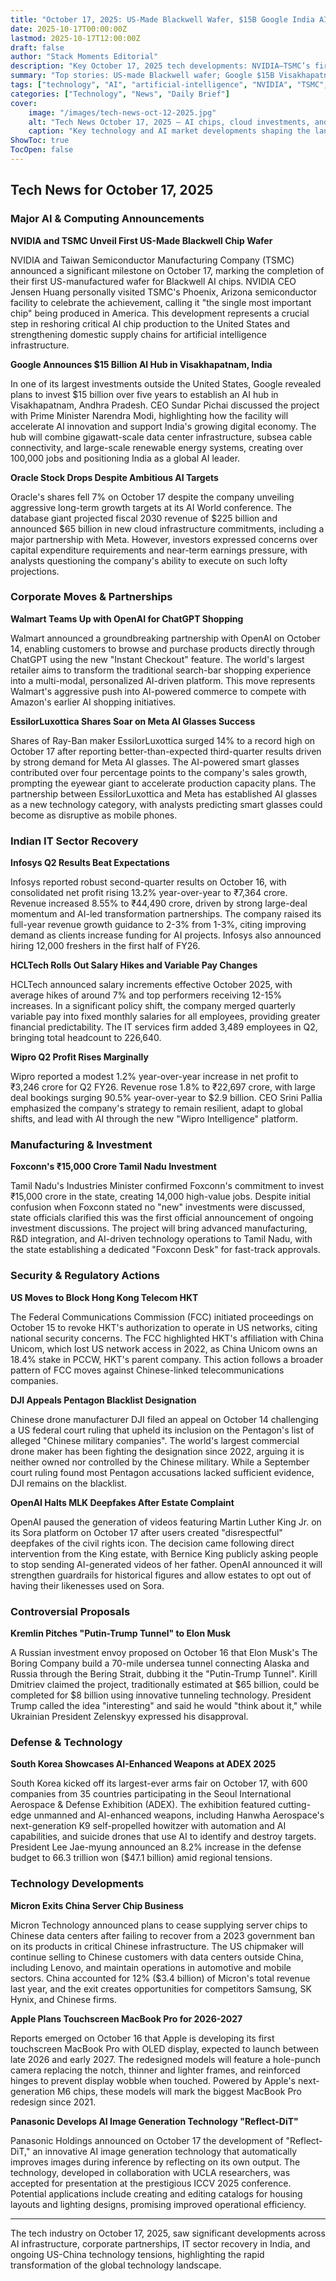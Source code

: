 ```yaml
---
title: "October 17, 2025: US-Made Blackwell Wafer, $15B Google India AI Hub, and IT Majors’ Q2"
date: 2025-10-17T00:00:00Z
lastmod: 2025-10-17T12:00:00Z
draft: false
author: "Stack Moments Editorial"
description: "Key October 17, 2025 tech developments: NVIDIA–TSMC’s first US-made Blackwell wafer, Google’s $15B India AI hub plan, Oracle’s AI targets vs. market reaction, Walmart–OpenAI shopping, Meta AI glasses boost, India IT majors’ Q2, Foxconn TN investment, US actions on HKT/DJI, and more."
summary: "Top stories: US-made Blackwell wafer; Google $15B Visakhapatnam AI hub; Oracle targets and stock drop; Walmart–ChatGPT shopping; Meta AI glasses lift EssilorLuxottica; Infosys/HCLTech/Wipro Q2; Foxconn TN investment; FCC vs HKT; DJI appeal; OpenAI Sora deepfake pause; Bering Strait tunnel pitch; ADEX AI weapons; Micron exits China server chips; Apple touchscreen MacBook rumor; Panasonic Reflect‑DiT."
tags: ["technology", "AI", "artificial-intelligence", "NVIDIA", "TSMC", "Google", "Oracle", "Walmart", "OpenAI", "Meta", "EssilorLuxottica", "Infosys", "HCLTech", "Wipro", "Foxconn", "FCC", "DJI", "Micron", "Apple", "Panasonic", "defense", "data-centers", "XR", "cybersecurity", "cryptocurrency", "India", "daily-news"]
categories: ["Technology", "News", "Daily Brief"]
cover:
    image: "/images/tech-news-oct-12-2025.jpg"
    alt: "Tech News October 17, 2025 — AI chips, cloud investments, and market moves"
    caption: "Key technology and AI market developments shaping the landscape on October 17, 2025"
ShowToc: true
TocOpen: false
---
```


## Tech News for October 17, 2025

### **Major AI \& Computing Announcements**

**NVIDIA and TSMC Unveil First US-Made Blackwell Chip Wafer**

NVIDIA and Taiwan Semiconductor Manufacturing Company (TSMC) announced a significant milestone on October 17, marking the completion of their first US-manufactured wafer for Blackwell AI chips. NVIDIA CEO Jensen Huang personally visited TSMC's Phoenix, Arizona semiconductor facility to celebrate the achievement, calling it "the single most important chip" being produced in America. This development represents a crucial step in reshoring critical AI chip production to the United States and strengthening domestic supply chains for artificial intelligence infrastructure.

**Google Announces \$15 Billion AI Hub in Visakhapatnam, India**

In one of its largest investments outside the United States, Google revealed plans to invest \$15 billion over five years to establish an AI hub in Visakhapatnam, Andhra Pradesh. CEO Sundar Pichai discussed the project with Prime Minister Narendra Modi, highlighting how the facility will accelerate AI innovation and support India's growing digital economy. The hub will combine gigawatt-scale data center infrastructure, subsea cable connectivity, and large-scale renewable energy systems, creating over 100,000 jobs and positioning India as a global AI leader.

**Oracle Stock Drops Despite Ambitious AI Targets**

Oracle's shares fell 7% on October 17 despite the company unveiling aggressive long-term growth targets at its AI World conference. The database giant projected fiscal 2030 revenue of \$225 billion and announced \$65 billion in new cloud infrastructure commitments, including a major partnership with Meta. However, investors expressed concerns over capital expenditure requirements and near-term earnings pressure, with analysts questioning the company's ability to execute on such lofty projections.

### **Corporate Moves \& Partnerships**

**Walmart Teams Up with OpenAI for ChatGPT Shopping**

Walmart announced a groundbreaking partnership with OpenAI on October 14, enabling customers to browse and purchase products directly through ChatGPT using the new "Instant Checkout" feature. The world's largest retailer aims to transform the traditional search-bar shopping experience into a multi-modal, personalized AI-driven platform. This move represents Walmart's aggressive push into AI-powered commerce to compete with Amazon's earlier AI shopping initiatives.

**EssilorLuxottica Shares Soar on Meta AI Glasses Success**

Shares of Ray-Ban maker EssilorLuxottica surged 14% to a record high on October 17 after reporting better-than-expected third-quarter results driven by strong demand for Meta AI glasses. The AI-powered smart glasses contributed over four percentage points to the company's sales growth, prompting the eyewear giant to accelerate production capacity plans. The partnership between EssilorLuxottica and Meta has established AI glasses as a new technology category, with analysts predicting smart glasses could become as disruptive as mobile phones.

### **Indian IT Sector Recovery**

**Infosys Q2 Results Beat Expectations**

Infosys reported robust second-quarter results on October 16, with consolidated net profit rising 13.2% year-over-year to ₹7,364 crore. Revenue increased 8.55% to ₹44,490 crore, driven by strong large-deal momentum and AI-led transformation partnerships. The company raised its full-year revenue growth guidance to 2-3% from 1-3%, citing improving demand as clients increase funding for AI projects. Infosys also announced hiring 12,000 freshers in the first half of FY26.

**HCLTech Rolls Out Salary Hikes and Variable Pay Changes**

HCLTech announced salary increments effective October 2025, with average hikes of around 7% and top performers receiving 12-15% increases. In a significant policy shift, the company merged quarterly variable pay into fixed monthly salaries for all employees, providing greater financial predictability. The IT services firm added 3,489 employees in Q2, bringing total headcount to 226,640.

**Wipro Q2 Profit Rises Marginally**

Wipro reported a modest 1.2% year-over-year increase in net profit to ₹3,246 crore for Q2 FY26. Revenue rose 1.8% to ₹22,697 crore, with large deal bookings surging 90.5% year-over-year to \$2.9 billion. CEO Srini Pallia emphasized the company's strategy to remain resilient, adapt to global shifts, and lead with AI through the new "Wipro Intelligence" platform.

### **Manufacturing \& Investment**

**Foxconn's ₹15,000 Crore Tamil Nadu Investment**

Tamil Nadu's Industries Minister confirmed Foxconn's commitment to invest ₹15,000 crore in the state, creating 14,000 high-value jobs. Despite initial confusion when Foxconn stated no "new" investments were discussed, state officials clarified this was the first official announcement of ongoing investment discussions. The project will bring advanced manufacturing, R\&D integration, and AI-driven technology operations to Tamil Nadu, with the state establishing a dedicated "Foxconn Desk" for fast-track approvals.

### **Security \& Regulatory Actions**

**US Moves to Block Hong Kong Telecom HKT**

The Federal Communications Commission (FCC) initiated proceedings on October 15 to revoke HKT's authorization to operate in US networks, citing national security concerns. The FCC highlighted HKT's affiliation with China Unicom, which lost US network access in 2022, as China Unicom owns an 18.4% stake in PCCW, HKT's parent company. This action follows a broader pattern of FCC moves against Chinese-linked telecommunications companies.

**DJI Appeals Pentagon Blacklist Designation**

Chinese drone manufacturer DJI filed an appeal on October 14 challenging a US federal court ruling that upheld its inclusion on the Pentagon's list of alleged "Chinese military companies". The world's largest commercial drone maker has been fighting the designation since 2022, arguing it is neither owned nor controlled by the Chinese military. While a September court ruling found most Pentagon accusations lacked sufficient evidence, DJI remains on the blacklist.

**OpenAI Halts MLK Deepfakes After Estate Complaint**

OpenAI paused the generation of videos featuring Martin Luther King Jr. on its Sora platform on October 17 after users created "disrespectful" deepfakes of the civil rights icon. The decision came following direct intervention from the King estate, with Bernice King publicly asking people to stop sending AI-generated videos of her father. OpenAI announced it will strengthen guardrails for historical figures and allow estates to opt out of having their likenesses used on Sora.

### **Controversial Proposals**

**Kremlin Pitches "Putin-Trump Tunnel" to Elon Musk**

A Russian investment envoy proposed on October 16 that Elon Musk's The Boring Company build a 70-mile undersea tunnel connecting Alaska and Russia through the Bering Strait, dubbing it the "Putin-Trump Tunnel". Kirill Dmitriev claimed the project, traditionally estimated at \$65 billion, could be completed for \$8 billion using innovative tunneling technology. President Trump called the idea "interesting" and said he would "think about it," while Ukrainian President Zelenskyy expressed his disapproval.

### **Defense \& Technology**

**South Korea Showcases AI-Enhanced Weapons at ADEX 2025**

South Korea kicked off its largest-ever arms fair on October 17, with 600 companies from 35 countries participating in the Seoul International Aerospace \& Defense Exhibition (ADEX). The exhibition featured cutting-edge unmanned and AI-enhanced weapons, including Hanwha Aerospace's next-generation K9 self-propelled howitzer with automation and AI capabilities, and suicide drones that use AI to identify and destroy targets. President Lee Jae-myung announced an 8.2% increase in the defense budget to 66.3 trillion won (\$47.1 billion) amid regional tensions.

### **Technology Developments**

**Micron Exits China Server Chip Business**

Micron Technology announced plans to cease supplying server chips to Chinese data centers after failing to recover from a 2023 government ban on its products in critical Chinese infrastructure. The US chipmaker will continue selling to Chinese customers with data centers outside China, including Lenovo, and maintain operations in automotive and mobile sectors. China accounted for 12% (\$3.4 billion) of Micron's total revenue last year, and the exit creates opportunities for competitors Samsung, SK Hynix, and Chinese firms.

**Apple Plans Touchscreen MacBook Pro for 2026-2027**

Reports emerged on October 16 that Apple is developing its first touchscreen MacBook Pro with OLED display, expected to launch between late 2026 and early 2027. The redesigned models will feature a hole-punch camera replacing the notch, thinner and lighter frames, and reinforced hinges to prevent display wobble when touched. Powered by Apple's next-generation M6 chips, these models will mark the biggest MacBook Pro redesign since 2021.

**Panasonic Develops AI Image Generation Technology "Reflect-DiT"**

Panasonic Holdings announced on October 17 the development of "Reflect-DiT," an innovative AI image generation technology that automatically improves images during inference by reflecting on its own output. The technology, developed in collaboration with UCLA researchers, was accepted for presentation at the prestigious ICCV 2025 conference. Potential applications include creating and editing catalogs for housing layouts and lighting designs, promising improved operational efficiency.

***

The tech industry on October 17, 2025, saw significant developments across AI infrastructure, corporate partnerships, IT sector recovery in India, and ongoing US-China technology tensions, highlighting the rapid transformation of the global technology landscape.